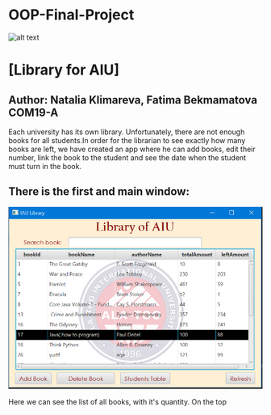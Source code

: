 # OOP-Final-Project

![alt text](https://upload.wikimedia.org/wikipedia/en/0/07/Ala-Too_International_University_Seal.png)

# [Library for AIU]

## Author: Natalia Klimareva, Fatima Bekmamatova COM19-A

Each university has its own library. Unfortunately, there are not enough books for all students.In order for the librarian to see exactly how many books are left, we have created an app where he can add books, edit their number, link the book to the student and see the date when the student must turn in the book.

## There is the first and main window: 

![alt text](https://github.com/MIA1kl/Final-Project/blob/master/ReadmeImages/2020-12-23_02-40-53.png)

Here we can see the list of all books, with it's quantity. On the top
